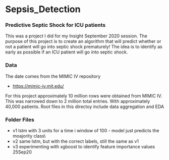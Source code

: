 # Sepsis_Detection
### Predictive Septic Shock for ICU patients

This was a project I did for my Insight September 2020 session. The purpose of this project is to create an algorithm that will predict whether or not a patient will go into septic shock prematurely! The idea is to identify as early as possible if an ICU patient will go into septic shock.

### Data
The date comes from the MIMIC IV repository
* https://mimic-iv.mit.edu/

For this project approximately 10 million rows were obtained from MIMIC IV. This was narrowed down to 2 million total entries. With approximately 40,000 patients. Root files in this directoy include data aggregation and EDA

### Folder Files
* v1 lstm with 3 units for a time i window of 100 - model just predicts the moajority class\
* v2 same lstm, but with the correct labels, still the same as v1
* v3 experimenting with xgboost to identify feature importance values 25Sep20
